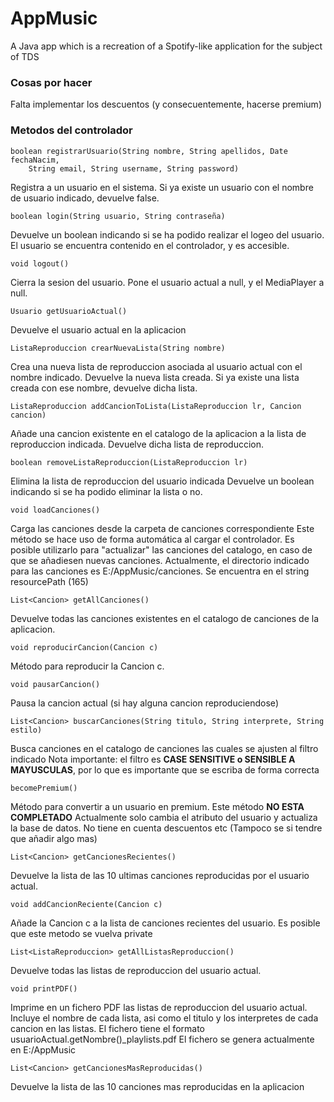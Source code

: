 # AppMusic
A Java app which is a recreation of a Spotify-like application for the subject of TDS

### Cosas por hacer
Falta implementar los descuentos (y consecuentemente, hacerse premium)

### Metodos del controlador

```
boolean registrarUsuario(String nombre, String apellidos, Date fechaNacim,
	String email, String username, String password)
```

Registra a un usuario en el sistema.
Si ya existe un usuario con el nombre de usuario indicado, devuelve false.
	
```
boolean login(String usuario, String contraseña)
```
Devuelve un boolean indicando si se ha podido realizar el logeo del usuario.
El usuario se encuentra contenido en el controlador, y es accesible.

```
void logout()
```
Cierra la sesion del usuario. 
Pone el usuario actual a null, y el MediaPlayer a null.

```
Usuario getUsuarioActual()
```
Devuelve el usuario actual en la aplicacion

```
ListaReproduccion crearNuevaLista(String nombre)
```
Crea una nueva lista de reproduccion asociada al usuario actual con el nombre indicado.
Devuelve la nueva lista creada.
Si ya existe una lista creada con ese nombre, devuelve dicha lista.

```
ListaReproduccion addCancionToLista(ListaReproduccion lr, Cancion cancion)
```
Añade una cancion existente en el catalogo de la aplicacion a la lista de reproduccion indicada.
Devuelve dicha lista de reproduccion.

```
boolean removeListaReproduccion(ListaReproduccion lr)
```
Elimina la lista de reproduccion del usuario indicada
Devuelve un boolean indicando si se ha podido eliminar la lista o no.

```
void loadCanciones()
```
Carga las canciones desde la carpeta de canciones correspondiente
Este método se hace uso de forma automática al cargar el controlador.
Es posible utilizarlo para "actualizar" las canciones del catalogo, en caso de que se añadiesen nuevas canciones.
Actualmente, el directorio indicado para las canciones es E:/AppMusic/canciones. Se encuentra en el string resourcePath (165)

```
List<Cancion> getAllCanciones()
```
Devuelve todas las canciones existentes en el catalogo de canciones de la aplicacion.

```
void reproducirCancion(Cancion c)
```
Método para reproducir la Cancion c.

```
void pausarCancion()
```
Pausa la cancion actual (si hay alguna cancion reproduciendose)

```
List<Cancion> buscarCanciones(String titulo, String interprete, String estilo)
```
Busca canciones en el catalogo de canciones las cuales se ajusten al filtro indicado
Nota importante: el filtro es **CASE SENSITIVE o SENSIBLE A MAYUSCULAS**, por lo que es importante que se escriba de forma correcta

```
becomePremium()
```
Método para convertir a un usuario en premium.
Este método **NO ESTA COMPLETADO**
Actualmente solo cambia el atributo del usuario y actualiza la base de datos. No tiene en cuenta descuentos etc
(Tampoco se si tendre que añadir algo mas)

```
List<Cancion> getCancionesRecientes()
```
Devuelve la lista de las 10 ultimas canciones reproducidas por el usuario actual.

```
void addCancionReciente(Cancion c)
```
Añade la Cancion c a la lista de canciones recientes del usuario.
Es posible que este metodo se vuelva private 

```
List<ListaReproduccion> getAllListasReproduccion()
```
Devuelve todas las listas de reproduccion del usuario actual.

```
void printPDF()
```
Imprime en un fichero PDF las listas de reproduccion del usuario actual.
Incluye el nombre de cada lista, asi como el titulo y los interpretes de cada cancion en las listas.
El fichero tiene el formato usuarioActual.getNombre()_playlists.pdf
El fichero se genera actualmente en E:/AppMusic 

```
List<Cancion> getCancionesMasReproducidas()
```
Devuelve la lista de las 10 canciones mas reproducidas en la aplicacion

